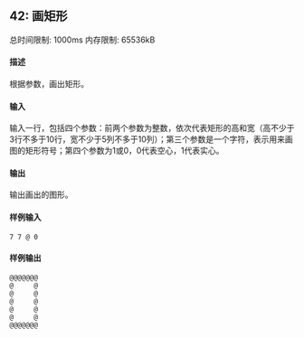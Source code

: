 ﻿## 42: 画矩形
总时间限制: 1000ms     内存限制: 65536kB

#### 描述

根据参数，画出矩形。

#### 输入

输入一行，包括四个参数：前两个参数为整数，依次代表矩形的高和宽（高不少于3行不多于10行，宽不少于5列不多于10列）；第三个参数是一个字符，表示用来画图的矩形符号；第四个参数为1或0，0代表空心，1代表实心。

#### 输出

输出画出的图形。

#### 样例输入

	7 7 @ 0

#### 样例输出

    @@@@@@@
	@     @
	@     @
	@     @
	@     @
	@     @
	@@@@@@@







